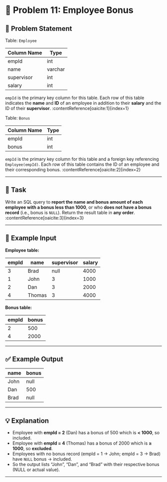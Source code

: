 # 🧩 Problem 11: Employee Bonus

## 📝 Problem Statement

Table: `Employee`

| Column Name | Type    |
|-------------|---------|
| empId       | int     |
| name        | varchar |
| supervisor  | int     |
| salary      | int     |

`empId` is the primary key column for this table. Each row of this table indicates the **name** and **ID** of an employee in addition to their **salary** and the ID of their **supervisor**. :contentReference[oaicite:1]{index=1}

Table: `Bonus`

| Column Name | Type |
|-------------|------|
| empId       | int  |
| bonus       | int  |

`empId` is the primary key column for this table and a foreign key referencing `Employee(empId)`. Each row of this table contains the ID of an employee and their corresponding bonus. :contentReference[oaicite:2]{index=2}

---

## 🎯 Task

Write an SQL query to **report the name and bonus amount of each employee with a bonus less than 1000**, or who **does not have a bonus record** (i.e., bonus is `NULL`). Return the result table in **any order**. :contentReference[oaicite:3]{index=3}

---

## 🧮 Example Input

**Employee table:**

| empId | name   | supervisor | salary |
|--------|--------|------------|--------|
| 3      | Brad   | null       | 4000   |
| 1      | John   | 3          | 1000   |
| 2      | Dan    | 3          | 2000   |
| 4      | Thomas | 3          | 4000   |

**Bonus table:**

| empId | bonus |
|--------|--------|
| 2      | 500   |
| 4      | 2000  |

---

## ✅ Example Output

| name  | bonus |
|--------|--------|
| John   | null   |
| Dan    | 500   |
| Brad   | null   |

---

## 💡 Explanation

- Employee with **empId = 2** (Dan) has a bonus of 500 which is **< 1000**, so included.  
- Employee with **empId = 4** (Thomas) has a bonus of 2000 which is **≥ 1000**, so **excluded**.  
- Employees with no bonus record (empId = 1 → John; empId = 3 → Brad) have `NULL` bonus → included.  
- So the output lists “John”, “Dan”, and “Brad” with their respective bonus (NULL or actual value).

---

